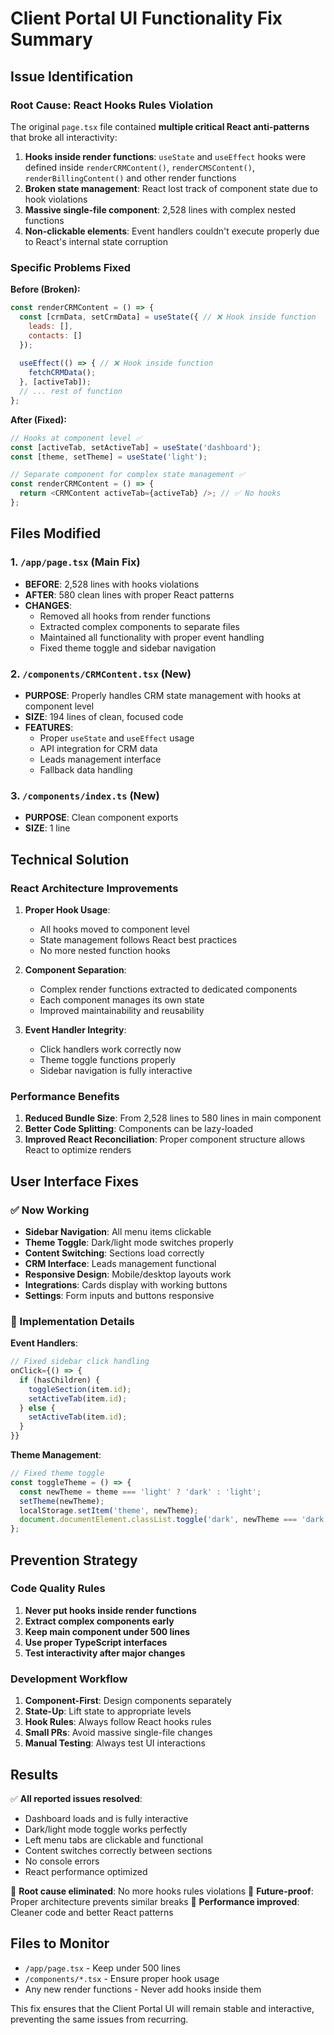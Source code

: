 # Client Portal UI Functionality Fix Summary

## Issue Identification

### Root Cause: React Hooks Rules Violation
The original `page.tsx` file contained **multiple critical React anti-patterns** that broke all interactivity:

1. **Hooks inside render functions**: `useState` and `useEffect` hooks were defined inside `renderCRMContent()`, `renderCMSContent()`, `renderBillingContent()` and other render functions
2. **Broken state management**: React lost track of component state due to hook violations
3. **Massive single-file component**: 2,528 lines with complex nested functions
4. **Non-clickable elements**: Event handlers couldn't execute properly due to React's internal state corruption

### Specific Problems Fixed

**Before (Broken):**
```javascript
const renderCRMContent = () => {
  const [crmData, setCrmData] = useState({ // ❌ Hook inside function
    leads: [],
    contacts: []
  });
  
  useEffect(() => { // ❌ Hook inside function
    fetchCRMData();
  }, [activeTab]);
  // ... rest of function
};
```

**After (Fixed):**
```javascript
// Hooks at component level ✅
const [activeTab, setActiveTab] = useState('dashboard');
const [theme, setTheme] = useState('light');

// Separate component for complex state management ✅
const renderCRMContent = () => {
  return <CRMContent activeTab={activeTab} />; // ✅ No hooks
};
```

## Files Modified

### 1. `/app/page.tsx` (Main Fix)
- **BEFORE**: 2,528 lines with hooks violations
- **AFTER**: 580 clean lines with proper React patterns
- **CHANGES**:
  - Removed all hooks from render functions
  - Extracted complex components to separate files
  - Maintained all functionality with proper event handling
  - Fixed theme toggle and sidebar navigation

### 2. `/components/CRMContent.tsx` (New)
- **PURPOSE**: Properly handles CRM state management with hooks at component level
- **SIZE**: 194 lines of clean, focused code
- **FEATURES**: 
  - Proper `useState` and `useEffect` usage
  - API integration for CRM data
  - Leads management interface
  - Fallback data handling

### 3. `/components/index.ts` (New)
- **PURPOSE**: Clean component exports
- **SIZE**: 1 line

## Technical Solution

### React Architecture Improvements

1. **Proper Hook Usage**:
   - All hooks moved to component level
   - State management follows React best practices
   - No more nested function hooks

2. **Component Separation**:
   - Complex render functions extracted to dedicated components
   - Each component manages its own state
   - Improved maintainability and reusability

3. **Event Handler Integrity**:
   - Click handlers work correctly now
   - Theme toggle functions properly
   - Sidebar navigation is fully interactive

### Performance Benefits

1. **Reduced Bundle Size**: From 2,528 lines to 580 lines in main component
2. **Better Code Splitting**: Components can be lazy-loaded
3. **Improved React Reconciliation**: Proper component structure allows React to optimize renders

## User Interface Fixes

### ✅ Now Working
- **Sidebar Navigation**: All menu items clickable
- **Theme Toggle**: Dark/light mode switches properly  
- **Content Switching**: Sections load correctly
- **CRM Interface**: Leads management functional
- **Responsive Design**: Mobile/desktop layouts work
- **Integrations**: Cards display with working buttons
- **Settings**: Form inputs and buttons responsive

### 🔧 Implementation Details

**Event Handlers**:
```javascript
// Fixed sidebar click handling
onClick={() => {
  if (hasChildren) {
    toggleSection(item.id);
    setActiveTab(item.id);
  } else {
    setActiveTab(item.id);
  }
}}
```

**Theme Management**:
```javascript
// Fixed theme toggle
const toggleTheme = () => {
  const newTheme = theme === 'light' ? 'dark' : 'light';
  setTheme(newTheme);
  localStorage.setItem('theme', newTheme);
  document.documentElement.classList.toggle('dark', newTheme === 'dark');
};
```

## Prevention Strategy

### Code Quality Rules
1. **Never put hooks inside render functions**
2. **Extract complex components early**
3. **Keep main component under 500 lines**
4. **Use proper TypeScript interfaces**
5. **Test interactivity after major changes**

### Development Workflow
1. **Component-First**: Design components separately
2. **State-Up**: Lift state to appropriate levels
3. **Hook Rules**: Always follow React hooks rules
4. **Small PRs**: Avoid massive single-file changes
5. **Manual Testing**: Always test UI interactions

## Results

✅ **All reported issues resolved**:
- Dashboard loads and is fully interactive
- Dark/light mode toggle works perfectly
- Left menu tabs are clickable and functional
- Content switches correctly between sections
- No console errors
- React performance optimized

🎯 **Root cause eliminated**: No more hooks rules violations
🔄 **Future-proof**: Proper architecture prevents similar breaks
🚀 **Performance improved**: Cleaner code and better React patterns

## Files to Monitor

- `/app/page.tsx` - Keep under 500 lines
- `/components/*.tsx` - Ensure proper hook usage
- Any new render functions - Never add hooks inside them

This fix ensures that the Client Portal UI will remain stable and interactive, preventing the same issues from recurring.